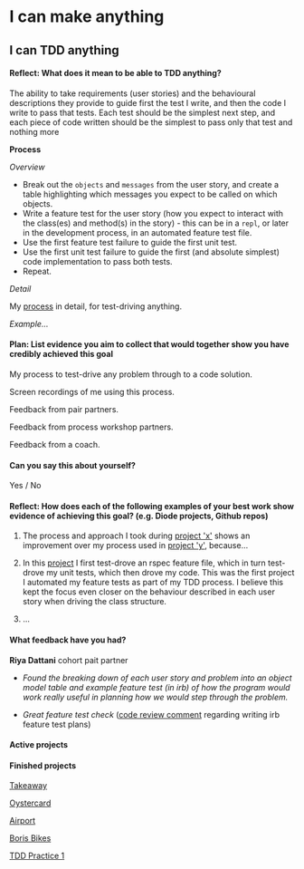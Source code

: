 # I can make anything

## I can TDD anything

#### Reflect: What does it mean to be able to TDD anything?

The ability to take requirements (user stories) and the behavioural descriptions they provide to guide first the test I write, and then the code I write to pass that tests. Each test should be the simplest next step, and each piece of code written should be the simplest to pass only that test and nothing more

**Process**

_Overview_

- Break out the `objects` and `messages` from the user story, and create a table highlighting which messages you expect to be called on which objects.
- Write a feature test for the user story (how you expect to interact with the class(es) and method(s) in the story) - this can be in a `repl`, or later in the development process, in an automated feature test file.
- Use the first feature test failure to guide the first unit test.
- Use the first unit test failure to guide the first (and absolute simplest) code implementation to pass both tests.
- Repeat.


_Detail_

My [process](https://github.com/mattTea/Portfolio/blob/master/processes/tdd.md) in detail, for test-driving anything.


_Example..._



#### Plan: List evidence you aim to collect that would together show you have credibly achieved this goal

My process to test-drive any problem through to a code solution.

Screen recordings of me using this process.

Feedback from pair partners.

Feedback from process workshop partners.

Feedback from a coach.


#### Can you say this about yourself? 

Yes / No


#### Reflect: How does each of the following examples of your best work show evidence of achieving this goal? (e.g. Diode projects, Github repos)

1. The process and approach I took during [project 'x']() shows an improvement over my process used in [project 'y'](), because...

2. In this [project]() I first test-drove an rspec feature file, which in turn test-drove my unit tests, which then drove my code. This was the first project I automated my feature tests as part of my TDD process. I believe this kept the focus even closer on the behaviour described in each user story when driving the class structure.

3. ...


#### What feedback have you had?

**Riya Dattani** cohort pait partner

  - _Found the breaking down of each user story and problem into an object model table and example feature test (in irb) of how the program would work really useful in planning how we would step through the problem._

  - _Great feature test check_ ([code review comment](https://github.com/makersacademy/airport_challenge/pull/1328#discussion_r264163812) regarding writing irb feature test plans)


#### Active projects



#### Finished projects

[Takeaway](https://github.com/mattTea/Portfolio/blob/master/projects/takeaway.md)

[Oystercard](https://github.com/mattTea/Portfolio/blob/master/projects/oystercard.md)

[Airport](https://github.com/mattTea/Portfolio/blob/master/projects/airport.md)

[Boris Bikes](https://github.com/mattTea/Portfolio/blob/master/projects/boris_bikes.md)

[TDD Practice 1](https://github.com/mattTea/Portfolio/blob/master/projects/tdd_practice_1.md)
